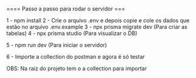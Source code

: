 ==== Passo a passo para rodar o servidor ===

1 - npm install
2 - Crie o arquivo .env e depois copie e cole os dados que estão no arquivo .env.example
3 - npx prisma migrate dev (Para criar as tabelas)
4 - npx prisma studio (Para visualizar o DB)

5 - npm run dev (Para iniciar o servidor)

6 - Importe a collection do postman e agora é só testar

OBS: Na raiz do projeto tem o a collection para importar
